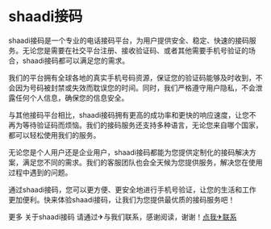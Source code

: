 # shaadi接码

shaadi接码是一个专业的电话接码平台，为用户提供安全、稳定、快速的接码服务。无论您是需要在社交平台注册、接收验证码、或者其他需要手机号验证的场合，shaadi接码都可以满足您的需求。

我们的平台拥有全球各地的真实手机号码资源，保证您的验证码能够及时收到，不会因为号码被封禁或失效而耽误您的时间。同时，我们严格遵守用户隐私，不会泄露任何个人信息，确保您的信息安全。

与其他接码平台相比，shaadi接码拥有更高的成功率和更快的响应速度，让您不再为等待验证码而烦恼。我们的接码服务还支持多种语言，无论您来自哪个国家，都可以轻松使用我们的服务。

无论您是个人用户还是企业用户，shaadi接码都能为您提供定制化的接码解决方案，满足您不同的需求。我们的客服团队也会全天候为您提供服务，解决您在使用过程中遇到的问题。

通过shaadi接码，您可以更方便、更安全地进行手机号验证，让您的生活和工作更加便利。快来体验shaadi接码，让我们为您提供最优质的接码服务吧！

更多 关于shaadi接码 请通过✈与我们联系，感谢阅读，谢谢！[点我✈联系](https://add.k02.cc)